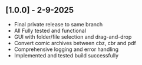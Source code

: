 ## [1.0.0] - 2-9-2025
- Final private release to same branch
- All Fully tested and functional
- GUI with folder/file selection and drag-and-drop
- Convert comic archives between cbz, cbr and pdf
- Comprehensive logging and error handling
- Implemented and tested build successfully 
